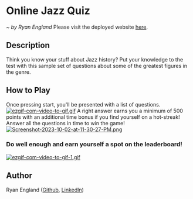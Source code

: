 # Online Jazz Quiz

_~ by Ryan England_
Please visit the deployed website [here](https://stellyes.github.io/online-jazz-trivia).

## Description

Think you know your stuff about Jazz history? Put your knowledge to the test with this sample set of questions about some of the greatest figures in the genre.

## How to Play

Once pressing start, you'll be presented with a list of questions.
[![ezgif-com-video-to-gif.gif](https://i.postimg.cc/XJSnHJmP/ezgif-com-video-to-gif.gif)](https://postimg.cc/Ty08hRRj)
A right answer earns you a minimum of 500 points with an additional time bonus if you find yourself on a hot-streak! Answer all the questions in time to win the game!
[![Screenshot-2023-10-02-at-11-30-27-PM.png](https://i.postimg.cc/Y2vJGkPG/Screenshot-2023-10-02-at-11-30-27-PM.png)](https://postimg.cc/dDKWgMww)

### Do well enough and earn yourself a spot on the leaderboard!

[![ezgif-com-video-to-gif-1.gif](https://i.postimg.cc/qM9DC33W/ezgif-com-video-to-gif-1.gif)](https://postimg.cc/PPQQgNKM)

## Author

Ryan England ([Github](https://github.com/stellyes), [LinkedIn](https://www.linkedin.com/in/ryan-england-4909b3291/))
